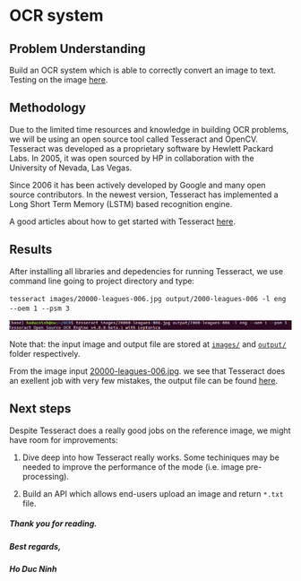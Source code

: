 # OCR system

##  Problem Understanding

Build an OCR system which is able to correctly convert an image to text. Testing on the image [here](https://github.com/hoducninh/OCR/blob/master/images/computer-vision.jpg).

## Methodology

Due to the limited time resources and knowledge in building OCR problems, we will be using an open source tool called Tesseract and OpenCV. Tesseract was developed as a proprietary software by Hewlett Packard Labs. In 2005, it was open sourced by HP in collaboration with the University of Nevada, Las Vegas. 

Since 2006 it has been actively developed by Google and many open source contributors. In the newest version, Tesseract has implemented a Long Short Term Memory (LSTM) based recognition engine.

A good articles about how to get started with Tesseract [here](https://www.pyimagesearch.com/2017/07/10/using-tesseract-ocr-python/).

## Results

After installing all libraries and depedencies for running Tesseract, we use command line going to project directory and type:

`tesseract images/20000-leagues-006.jpg output/2000-leagues-006 -l eng --oem 1 --psm 3`

![](demo/cli.png)

Note that: the input image and output file are stored at [`images/`](https://github.com/hoducninh/OCR/tree/master/images) and [`output/`](https://github.com/hoducninh/OCR/tree/master/output) folder respectively. 

From the image input [20000-leagues-006.jpg](https://github.com/hoducninh/OCR/blob/master/images/20000-leagues-006.jpg). we see that Tesseract does an exellent job with very few mistakes, the output file can be found [here](https://github.com/hoducninh/OCR/blob/master/output/2000-leagues-006.txt).

## Next steps

Despite Tesseract does a really good jobs on the reference image, we might have room for improvements:

1. Dive deep into how Tesseract really works. Some techiniques may be needed to improve the performance of the mode (i.e. image pre-processing).

2. Build an API which allows end-users upload an image and return `*.txt` file.

##### Thank you for reading. 

##### Best regards, 

##### Ho Duc Ninh